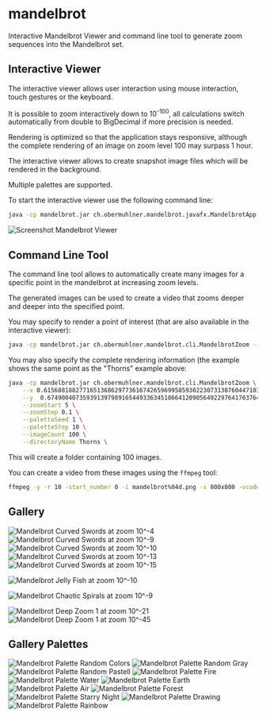 # mandelbrot

Interactive Mandelbrot Viewer and command line tool to generate zoom sequences into the Mandelbrot set.

## Interactive Viewer

The interactive viewer allows user interaction using mouse interaction, touch gestures or the keyboard.

It is possible to zoom interactively down to 10<sup>-100</sup>, all calculations switch automatically from double to BigDecimal if more precision is needed.

Rendering is optimized so that the application stays responsive, although the complete rendering of an image on zoom level 100 may surpass 1 hour.

The interactive viewer allows to create snapshot image files which will be rendered in the background.

Multiple palettes are supported.

To start the interactive viewer use the following command line:
```bash
java -cp mandelbrot.jar ch.obermuhlner.mandelbrot.javafx.MandelbrotApp
```


![Screenshot Mandelbrot Viewer](ch.obermuhlner.mandelbrot.docs/screenshots/mandelbrot_snail_shell.png?raw=true "Screenshot Mandelbrot Viewer")

## Command Line Tool

The command line tool allows to automatically create many images for a specific point in the mandelbrot at increasing zoom levels.

The generated images can be used to create a video that zooms deeper and deeper into the specified point.

You may specify to render a point of interest (that are also available in the interactive viewer):
```bash
java -cp mandelbrot.jar ch.obermuhlner.mandelbrot.cli.MandelbrotZoom --poi Thorns
```
You may also specify the complete rendering information (the example shows the same point as the "Thorns" example above:
```bash
java -cp mandelbrot.jar ch.obermuhlner.mandelbrot.cli.MandelbrotZoom \
    --x 0.615688188277165136862977361674265969958593022307313876044710397223212241218305144722407409388125158236774855883651489995471305785441350335740253105778 \
    --y  0.674900407359391397989165449336345186641209056492297641703764886106334430140801874852392546319746961769590518919533419668508561716801971179771345638618 \
    --zoomStart 5 \
    --zoomStep 0.1 \
    --paletteSeed 1 \
    --paletteStep 10 \
    --imageCount 100 \
    --directoryName Thorns \
```
This will create a folder containing 100 images.

You can create a video from these images using the `ffmpeg` tool:
```bash
ffmpeg -y -r 10 -start_number 0 -i mandelbrot%04d.png -s 800x800 -vcodec mpeg4 -q:v 1 mandelbrot.mp4
```

## Gallery

![Mandelbrot Curved Swords at zoom 10^-4](ch.obermuhlner.mandelbrot.docs/images/mandelbrot_curved_swords_zoom4.png?raw=true "Mandelbrot Curved Swords at zoom 10^-4")
![Mandelbrot Curved Swords at zoom 10^-9](ch.obermuhlner.mandelbrot.docs/images/mandelbrot_curved_swords_zoom9.png?raw=true "Mandelbrot Curved Swords at zoom 10^-9")
![Mandelbrot Curved Swords at zoom 10^-10](ch.obermuhlner.mandelbrot.docs/images/mandelbrot_curved_swords_zoom10.png?raw=true "Mandelbrot Curved Swords at zoom 10^-10")
![Mandelbrot Curved Swords at zoom 10^-13](ch.obermuhlner.mandelbrot.docs/images/mandelbrot_curved_swords_zoom13.png?raw=true "Mandelbrot Curved Swords at zoom 10^-13")
![Mandelbrot Curved Swords at zoom 10^-15](ch.obermuhlner.mandelbrot.docs/images/mandelbrot_curved_swords_zoom15.png?raw=true "Mandelbrot Curved Swords at zoom 10^-15")

![Mandelbrot Jelly Fish at zoom 10^-10](ch.obermuhlner.mandelbrot.docs/images/mandelbrot_jelly_fish_zoom10.png?raw=true "Mandelbrot Jelly Fish at zoom 10^-10")

![Mandelbrot Chaotic Spirals at zoom 10^-9](ch.obermuhlner.mandelbrot.docs/images/mandelbrot_chaotic_spirals_zoom9.png?raw=true "Mandelbrot Chaotic Spirals at zoom 10^-9")

![Mandelbrot Deep Zoom 1 at zoom 10^-21](ch.obermuhlner.mandelbrot.docs/images/mandelbrot_deep1_zoom21.png?raw=true "Mandelbrot Deep Zoom 1 at zoom 10^-21")
![Mandelbrot Deep Zoom 1 at zoom 10^-45](ch.obermuhlner.mandelbrot.docs/images/mandelbrot_deep1_zoom45.png?raw=true "Mandelbrot Deep Zoom 1 at zoom 10^-45")

## Gallery Palettes

![Mandelbrot Palette Random Colors](ch.obermuhlner.mandelbrot.docs/images/mandelbrot_snail_shell_zoom10.png?raw=true "Mandelbrot Palette Random Colors")
![Mandelbrot Palette Random Gray](ch.obermuhlner.mandelbrot.docs/images/mandelbrot_snail_shell_zoom10_random_gray.png?raw=true "Mandelbrot Palette Random Gray")
![Mandelbrot Palette Random Pastell](ch.obermuhlner.mandelbrot.docs/images/mandelbrot_snail_shell_zoom10_random_pastell.png?raw=true "Mandelbrot Palette Random Pastell")
![Mandelbrot Palette Fire](ch.obermuhlner.mandelbrot.docs/images/mandelbrot_snail_shell_zoom10_fire.png?raw=true "Mandelbrot Palette Fire")
![Mandelbrot Palette Water](ch.obermuhlner.mandelbrot.docs/images/mandelbrot_snail_shell_zoom10_water_.png?raw=true "Mandelbrot Palette Water")
![Mandelbrot Palette Earth](ch.obermuhlner.mandelbrot.docs/images/mandelbrot_snail_shell_zoom10_earth.png?raw=true "Mandelbrot Palette Earth")
![Mandelbrot Palette Air](ch.obermuhlner.mandelbrot.docs/images/mandelbrot_snail_shell_zoom10_air.png?raw=true "Mandelbrot Palette Air")
![Mandelbrot Palette Forest](ch.obermuhlner.mandelbrot.docs/images/mandelbrot_snail_shell_zoom10_forest.png?raw=true "Mandelbrot Palette Forest")
![Mandelbrot Palette Starry Night](ch.obermuhlner.mandelbrot.docs/images/mandelbrot_snail_shell_zoom10_starry_night.png?raw=true "Mandelbrot Palette Starry Night")
![Mandelbrot Palette Drawing](ch.obermuhlner.mandelbrot.docs/images/mandelbrot_snail_shell_zoom10_drawing.png?raw=true "Mandelbrot Palette Drawing")
![Mandelbrot Palette Rainbow](ch.obermuhlner.mandelbrot.docs/images/mandelbrot_snail_shell_zoom10_rainbow.png?raw=true "Mandelbrot Palette Rainbow")







